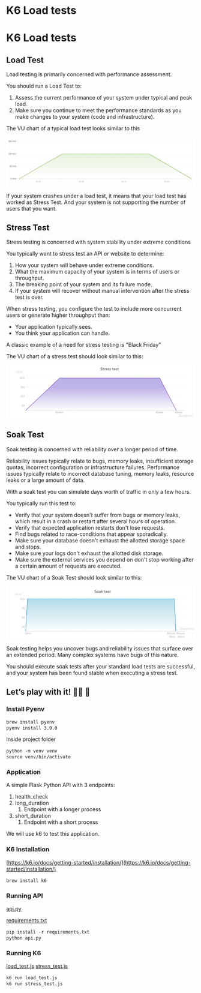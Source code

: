 # K6 Load tests

# K6 Load tests

## Load Test

Load testing is primarily concerned with performance assessment.

You should run a Load Test to:

1. Assess the current performance of your system under typical and peak load.
2. Make sure you continue to meet the performance standards as you make changes to your system (code and infrastructure).

The VU chart of a typical load test looks similar to this

![Load](Untitled.png)

If your system crashes under a load test, it means that your load test has worked as Stress Test. And your system is not supporting the number of users that you want.

## Stress Test

Stress testing is concerned with system stability under extreme conditions

You typically want to stress test an API or website to determine:

1. How your system will behave under extreme conditions.
2. What the maximum capacity of your system is in terms of users or throughput.
3. The breaking point of your system and its failure mode.
4. If your system will recover without manual intervention after the stress test is over.

When stress testing, you configure the test to include more concurrent users or generate higher throughput than:

- Your application typically sees.
- You think your application can handle.

A classic example of a need for stress testing is "Black Friday”

The VU chart of a stress test should look similar to this:

![Stress](Untitled%201.png)

## Soak Test

Soak testing is concerned with reliability over a longer period of time.

Reliability issues typically relate to bugs, memory leaks, insufficient storage quotas, incorrect configuration or infrastructure failures. Performance issues typically relate to incorrect database tuning, memory leaks, resource leaks or a large amount of data.

With a soak test you can simulate days worth of traffic in only a few hours.

You typically run this test to:

- Verify that your system doesn't suffer from bugs or memory leaks, which result in a crash or restart after several hours of operation.
- Verify that expected application restarts don't lose requests.
- Find bugs related to race-conditions that appear sporadically.
- Make sure your database doesn't exhaust the allotted storage space and stops.
- Make sure your logs don't exhaust the allotted disk storage.
- Make sure the external services you depend on don't stop working after a certain amount of requests are executed.

The VU chart of a Soak Test should look similar to this:

![Soak](Untitled%202.png)

Soak testing helps you uncover bugs and reliability issues that surface over an extended period. Many complex systems have bugs of this nature.

You should execute soak tests after your standard load tests are successful, and your system has been found stable when executing a stress test.

## Let’s play with it! 🧑‍💻 🚀

### Install Pyenv

```
brew install pyenv
pyenv install 3.9.0
```

Inside project folder

```
python -m venv venv
source venv/bin/activate
```

### Application

A simple Flask Python API with 3 endpoints:

1. health_check
2. long_duration
    1. Endpoint with a longer process
3. short_duration
    1. Endpoint with a short process

We will use k6 to test this application.

### K6 Installation

[https://k6.io/docs/getting-started/installation/](https://k6.io/docs/getting-started/installation/)

```
brew install k6
```

### Running API

[api.py](api/api.py)

[requirements.txt](api/requirements.txt)

```
pip install -r requirements.txt
python api.py
```

### Running K6

[load_test.js](tests/load_test.js)
[stress_test.js](tests/stress_test.js)

```
k6 run load_test.js
k6 run stress_test.js
```
